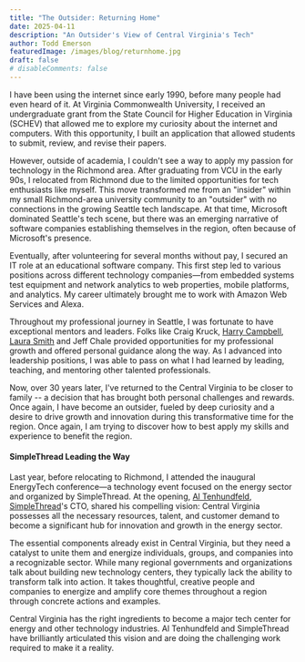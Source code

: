 ```yaml
---
title: "The Outsider: Returning Home"
date: 2025-04-11
description: "An Outsider's View of Central Virginia's Tech"
author: Todd Emerson
featuredImage: /images/blog/returnhome.jpg
draft: false
# disableComments: false
---
```


I have been using the internet since early 1990, before many people had even heard of it. At Virginia Commonwealth University, I received an undergraduate grant from the State Council for Higher Education in Virginia (SCHEV) that allowed me to explore my curiosity about the internet and computers. With this opportunity, I built an application that allowed students to submit, review, and revise their papers.

However, outside of academia, I couldn't see a way to apply my passion for technology in the Richmond area. After graduating from VCU in the early 90s, I relocated from Richmond due to the limited opportunities for tech enthusiasts like myself. This move transformed me from an "insider" within my small Richmond-area university community to an "outsider" with no connections in the growing Seattle tech landscape. At that time, Microsoft dominated Seattle's tech scene, but there was an emerging narrative of software companies establishing themselves in the region, often because of Microsoft's presence.

Eventually, after volunteering for several months without pay, I secured an IT role at an educational software company. This first step led to various positions across different technology companies—from embedded systems test equipment and network analytics to web properties, mobile platforms, and analytics. My career ultimately brought me to work with Amazon Web Services and Alexa.

Throughout my professional journey in Seattle, I was fortunate to have exceptional mentors and leaders. Folks like Craig Kruck, [Harry Campbell](https://www.linkedin.com/in/harry-campbell-a47404/), [Laura Smith](https://www.linkedin.com/in/lsmith1209/) and Jeff Chale provided  opportunities for my professional growth and offered personal guidance along the way. As I advanced into leadership positions, I was able to pass on what I had learned by leading, teaching, and mentoring other talented professionals.

Now, over 30 years later, I've returned to the Central Virginia to be closer to family -- a decision that has brought both personal challenges and rewards. Once again, I have become an outsider, fueled by deep curiosity and a desire to drive growth and innovation during this transformative time for the region. Once again, I am trying to discover how to best apply my skills and experience to benefit the region. 

#### SimpleThread Leading the Way
Last year, before relocating to Richmond, I attended the inaugural EnergyTech conference—a technology event focused on the energy sector and organized by SimpleThread. At the opening, [Al Tenhundfeld](https://www.linkedin.com/in/atenhundfeld), [SimpleThread](https://simplethread.com)'s CTO, shared his compelling vision: Central Virginia possesses all the necessary resources, talent, and customer demand to become a significant hub for innovation and growth in the energy sector.

The essential components already exist in Central Virginia, but they need a catalyst to unite them and energize individuals, groups, and companies into a recognizable sector. While many regional governments and organizations talk about building new technology centers, they typically lack the ability to transform talk into action. It takes thoughtful, creative people and companies to energize and amplify core themes throughout a region through concrete actions and examples.

Central Virginia has the right ingredients to become a major tech center for energy and other technology industries. Al Tenhundfeld and SimpleThread have brilliantly articulated this vision and are doing the challenging work required to make it a reality.